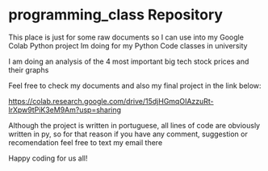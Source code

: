 # programming_class Repository

This place is just for some raw documents so I can use into my Google Colab Python project Im doing for my Python Code classes in university

I am doing an analysis of the 4 most important big tech stock prices and their graphs

Feel free to check my documents and also my final project in the link below:

https://colab.research.google.com/drive/15djHGmqOIAzzuRt-lrXpw9tPiK3eM9Am?usp=sharing

Although the project is written in portuguese, all lines of code are obviously written in py, so for that reason if you have any comment, suggestion or recomendation feel free to text my email there

Happy coding for us all!

